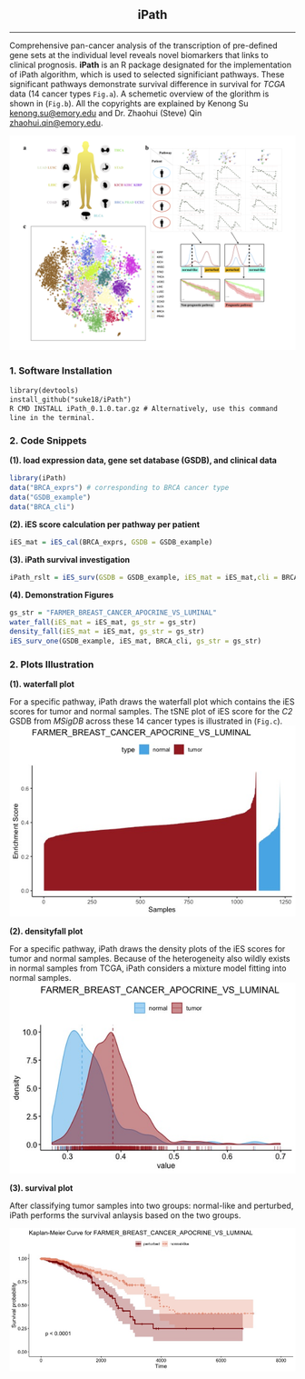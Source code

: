 <center> <h2> iPath </h2> </center>

-------------------
Comprehensive pan-cancer analysis of the transcription of pre-defined gene sets at the individual level reveals novel biomarkers that links to clinical prognosis. **iPath** is an R package designated for the implementation of iPath algorithm, which is used to selected significiant pathways. These significant pathways demonstrate survival difference in survival for *TCGA* data (14 cancer types `Fig.a`). A schemetic overview of the glorithm is shown in (`Fig.b`). All the copyrights are explained by Kenong Su <kenong.su@emory.edu> and Dr. Zhaohui (Steve) Qin <zhaohui.qin@emory.edu>.

![workflow](/assets/Fig.png)

### 1. Software Installation
```
library(devtools)
install_github("suke18/iPath")
R CMD INSTALL iPath_0.1.0.tar.gz # Alternatively, use this command line in the terminal.
```

### 2. Code Snippets
**(1). load expression data, gene set database (GSDB), and clinical data**
```r
library(iPath)
data("BRCA_exprs") # corresponding to BRCA cancer type
data("GSDB_example")
data("BRCA_cli")
```
**(2). iES score calculation per pathway per patient**
```r
iES_mat = iES_cal(BRCA_exprs, GSDB = GSDB_example)
```
**(3). iPath survival investigation**
```r
iPath_rslt = iES_surv(GSDB = GSDB_example, iES_mat = iES_mat,cli = BRCA_cli, qval=F)
```
**(4). Demonstration Figures**
```r
gs_str = "FARMER_BREAST_CANCER_APOCRINE_VS_LUMINAL"
water_fall(iES_mat = iES_mat, gs_str = gs_str)
density_fall(iES_mat = iES_mat, gs_str = gs_str)
iES_surv_one(GSDB_example, iES_mat, BRCA_cli, gs_str = gs_str)
```

### 2. Plots Illustration
**(1). waterfall plot**

For a specific pathway, iPath draws the waterfall plot which contains the iES scores for tumor and normal samples. The tSNE plot of iES score for the *C2* GSDB from *MSigDB* across these 14 cancer types is illustrated in (`Fig.c`). 
![waterfall](/assets/Waterfall.jpeg)

**(2). densityfall plot**

For a specific pathway, iPath draws the density plots of the iES scores for tumor and normal samples. Because of the heterogeneity also wildly exists in normal samples from TCGA, iPath considers a mixture model fitting into normal samples.
![densityfall](/assets/densityfall.jpeg)

**(3). survival plot**

After classifying tumor samples into two groups: normal-like and perturbed, iPath performs the survival anlaysis based on the two groups.

![survivalone](/assets/Survival.jpeg)
